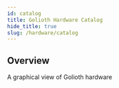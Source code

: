 ```yaml
---
id: catalog
title: Golioth Hardware Catalog
hide_title: true
slug: /hardware/catalog
---
```


## Overview

A graphical view of Golioth hardware